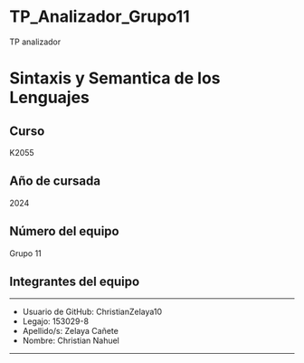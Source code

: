 # TP_Analizador_Grupo11
TP analizador

# Sintaxis y Semantica de los Lenguajes

## Curso
K2055

## Año de cursada
2024

## Número del equipo
Grupo 11

## Integrantes del equipo

--------------------------------------------------
* Usuario de GitHub: ChristianZelaya10
* Legajo: 153029-8
* Apellido/s: Zelaya Cañete
* Nombre: Christian Nahuel

--------------------------------------------------
